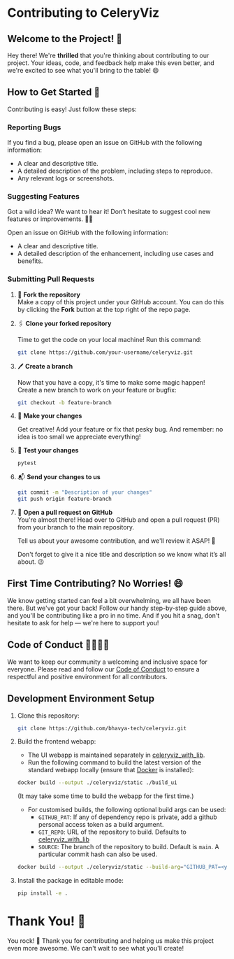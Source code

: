 # Contributing to CeleryViz

## Welcome to the Project! 🎉

Hey there! We're **thrilled** that you're thinking about contributing to our project. Your ideas, code, and feedback help make this even better, and we're excited to see what you'll bring to the table! 😄


## How to Get Started 🚀

Contributing is easy! Just follow these steps:


### Reporting Bugs

If you find a bug, please open an issue on GitHub with the following information:
- A clear and descriptive title.
- A detailed description of the problem, including steps to reproduce.
- Any relevant logs or screenshots.


### Suggesting Features

Got a wild idea? We want to hear it! Don’t hesitate to suggest cool new features or improvements. 🌈💡

Open an issue on GitHub with the following information:
- A clear and descriptive title.
- A detailed description of the enhancement, including use cases and benefits.


### Submitting Pull Requests

1. 🍴 **Fork the repository**  
   Make a copy of this project under your GitHub account. You can do this by clicking the **Fork** button at the top right of the repo page.

2. 🖇️ **Clone your forked repository**

    Time to get the code on your local machine! Run this command:

    ```bash
    git clone https://github.com/your-username/celeryviz.git
    ```

3. 🖊️ **Create a branch**  

   Now that you have a copy, it's time to make some magic happen!  
   Create a new branch to work on your feature or bugfix:
    ```bash
    git checkout -b feature-branch
    ```

4. 🔨 **Make your changes**

   Get creative! Add your feature or fix that pesky bug. And remember: no idea is too small we appreciate everything!

5. 🧪 **Test your changes**

    ```bash
    pytest
    ```

6. 📬 **Send your changes to us**
    ```bash
    git commit -m "Description of your changes"
    git push origin feature-branch
    ```

7. 🔄 **Open a pull request on GitHub**  
   You're almost there! Head over to GitHub and open a pull request (PR) from your branch to the main repository.  

   Tell us about your awesome contribution, and we'll review it ASAP! 🚀  

   Don't forget to give it a nice title and description so we know what it’s all about. 😉


## First Time Contributing? No Worries! 😄
We know getting started can feel a bit overwhelming, we all have been there. But we've got your back! Follow our handy step-by-step guide above, and you'll be contributing like a pro in no time. And if you hit a snag, don't hesitate to ask for help — we're here to support you!


## Code of Conduct 👩‍💻👨‍💻
We want to keep our community a welcoming and inclusive space for everyone. Please read and follow our [Code of Conduct](CODE_OF_CONDUCT.md) to ensure a respectful and positive environment for all contributors.


## Development Environment Setup

1. Clone this repository:
    ```bash
    git clone https://github.com/bhavya-tech/celeryviz.git
    ```
2. Build the frontend webapp:
    - The UI webapp is maintained separately in [celeryviz_with_lib](https://github.com/bhavya-tech/celeryviz_with_lib).
    - Run the following command to build the latest version of the standard webapp locally (ensure that [Docker](https://www.docker.com/) is installed):
    ```bash
    docker build --output ./celeryviz/static ./build_ui
    ```
    (It may take some time to build the webapp for the first time.) 

    - For customised builds, the following optional build args can be used:
      - `GITHUB_PAT`: If any of dependency repo is private, add a github personal access token as a build argument.
      - `GIT_REPO`: URL of the repository to build. Defaults to [celeryviz_with_lib](https://github.com/bhavya-tech/celeryviz_with_lib.git)
      - `SOURCE`: The branch of the repository to build. Default is `main`. A particular commit hash can also be used.

    ```bash
    docker build --output ./celeryviz/static --build-arg="GITHUB_PAT=<your github personal access token>" ./build_ui
    ```

3. Install the package in editable mode:
    ```bash
    pip install -e .
    ```


# Thank You! 🙌
You rock! 🤘 Thank you for contributing and helping us make this project even more awesome. We can't wait to see what you'll create!
